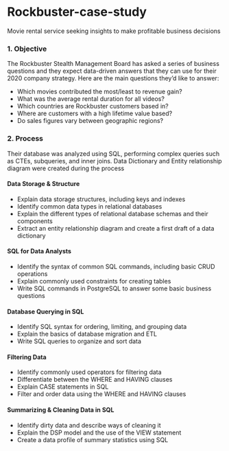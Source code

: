 # Rockbuster-case-study
Movie rental service seeking insights to make profitable business decisions 

### 1. Objective 

The Rockbuster Stealth Management Board has asked a series of business questions and
they expect data-driven answers that they can use for their 2020 company strategy. Here are
the main questions they’d like to answer:
* Which movies contributed the most/least to revenue gain?
* What was the average rental duration for all videos?
* Which countries are Rockbuster customers based in?
* Where are customers with a high lifetime value based?
* Do sales figures vary between geographic regions?


### 2. Process 
Their database was analyzed using SQL, performing complex queries such as CTEs, subqueries, and inner joins. 
Data Dictionary and Entity relationship diagram were created during the process
#### Data Storage & Structure
* Explain data storage structures, including keys and indexes
* Identify common data types in relational databases
* Explain the different types of relational database schemas and their components
* Extract an entity relationship diagram and create a first draft of a data dictionary

#### SQL for Data Analysts
* Identify the syntax of common SQL commands, including basic CRUD operations
* Explain commonly used constraints for creating tables
* Write SQL commands in PostgreSQL to answer some basic business questions

#### Database Querying in SQL
* Identify SQL syntax for ordering, limiting, and grouping data
* Explain the basics of database migration and ETL
* Write SQL queries to organize and sort data

#### Filtering Data
* Identify commonly used operators for filtering data
* Differentiate between the WHERE and HAVING clauses
* Explain CASE statements in SQL
* Filter and order data using the WHERE and HAVING clauses

#### Summarizing & Cleaning Data in SQL
* Identify dirty data and describe ways of cleaning it
* Explain the DSP model and the use of the VIEW statement
* Create a data profile of summary statistics using SQL
